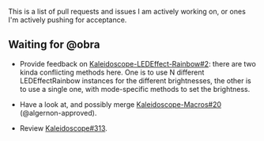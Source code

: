 This is a list of pull requests and issues I am actively working on, or ones I'm
actively pushing for acceptance.

## Waiting for @obra

* Provide feedback on [Kaleidoscope-LEDEffect-Rainbow#2][kaleidoscope-ledeffect-rainbow/2]: there
  are two kinda conflicting methods here. One is to use N different
  LEDEffectRainbow instances for the different brightnesses, the other is to use
  a single one, with mode-specific methods to set the brightness.

  [kaleidoscope-ledeffect-rainbow/2]: https://github.com/keyboardio/Kaleidoscope-LEDEffect-Rainbow/pull/2

* Have a look at, and possibly merge [Kaleidoscope-Macros#20][kaleidoscope-macros/20] (@algernon-approved).

  [kaleidoscope-macros/20]: https://github.com/keyboardio/Kaleidoscope-Macros/pull/20

* Review [Kaleidoscope#313][kaleidoscope/313].

  [kaleidoscope/313]: https://github.com/keyboardio/Kaleidoscope/pull/313
